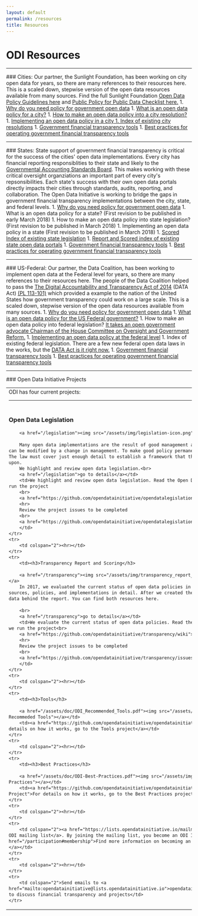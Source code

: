 ```yaml
---
layout: default
permalink: /resources
title: Resources
---
```


# ODI Resources
<hr>
### <a>Cities</a>:
Our partner, the Sunlight Foundation, has been working on city open data for years, so there are many references to their resources here. This is a scaled down, stepwise version of the open data resources available from many sources. Find the full Sunlight Foundation <a target="_blank" href="https://sunlightfoundation.com/opendataguidelines/">Open Data Policy Guidelines here</a> and <a target="_blank" href="http://whatworkscities.sunlightfoundation.com/">Public Policy for Public Data Checklist here.</a>
1. <a target="_blank" href="http://whatworkscities.sunlightfoundation.com/#section-h2-02">Why do you need policy for government open data</a>
1. <a target="_blank" href="http://whatworkscities.sunlightfoundation.com/#section-h2-05">What is an open data policy for a city?</a>
1. <a target="_blank" href="http://whatworkscities.sunlightfoundation.com/#section-h2-07">How to make an open data policy into a city resolution?</a>
1. <a target="_blank" href="https://sunlightfoundation.com/policy/open-cities/tactical-data-engagement/">Implementing an open data policy in a city
1. <a target="_blank" href="http://www.opendatapolicies.org/browse/by-date/">Index of existing city resolutions</a>
1. <a href="/assets/doc/ODI_Recommended_Tools.pdf">Government financial transparency tools</a>
1. <a href="/assets/doc/ODI-Best-Practices.pdf">Best practices for operating government financial transparency tools</a>

<hr>
### <a>States</a>:
State support of government financial transparency is critical for the success of the cities' open data implementations. Every city has financial reporting responsiblities to their state and likely to the <a target="_blank" href="http://gasb.org/">Governmental Accounting Standards Board</a>. This makes working with these critical oversight organziations an important part of every city's repsonsibilities. Each state's success with their own open data portals directly impacts their cities through standards, audits, reporting, and collaboration. The Open Data Initiative is working to bridge the gaps in government financial transparency implementations between the city, state, and federal levels.
1. <a target="_blank" href="http://whatworkscities.sunlightfoundation.com/#section-h2-02">Why do you need policy for government open data</a>
1. What is an open data policy for a state? (First revision to be published in early March 2018)
1. How to make an open data policy into state legislation? (First revision to be published in March 2018)
1. Implementing an open data policy in a state (First revision to be published in March 2018)
1. <a target="_blank" href="/legislation">Scored Index of existing state legislation</a>
1. <a target="_blank" href="/transparency">Report and Scored index of existing state open data portals</a>
1. <a href="/assets/doc/ODI_Recommended_Tools.pdf">Government financial transparency tools</a>
1. <a href="/assets/doc/ODI-Best-Practices.pdf">Best practices for operating government financial transparency tools</a>

<hr>
### <a>US-Federal</a>:
Our partner, the Data Coalition, has been working to implement open data at the Federal level for years, so there are many references to their resources here. The people of the Data Coalition helped to pass the <a target="_blank" href="http://www.datacoalition.org/issues/data-act/">The Digital Accountability and Transparency Act of 2014</a> (DATA Act) <a target="_blank" href="https://www.gpo.gov/fdsys/pkg/PLAW-113publ101/pdf/PLAW-113publ101.pdf">(PL 113-101)</a> which provided a example to the nation of the United States how government transparency could work on a large scale. This is a scaled down, stepwise version of the open data resources available from many sources. 
1. <a target="_blank" href="http://whatworkscities.sunlightfoundation.com/#section-h2-02">Why do you need policy for government open data</a>
1. <a target="_blank" href="https://www.datacoalition.org/issues/policy-agenda/#management">What is an open data policy for the US Federal government?</a>
1. How to make an open data policy into federal legislation? <a target="_blank" href="https://oversight.house.gov/issa-introduces-sweeping-open-government-spending-transparency-reforms/">It takes an open government advocate Chairman of the House Committee on Oversight and Government Reform.</a> 
1. <a target="_blank" href="https://www.datacoalition.org/issues/data-act/">Implementing an open data policy at the federal level</a>
1. Index of existing federal legislation. There are a few new federal open data laws in the works, but the <a target="_blank" href="/legislation/2014-05-09-united-states/">DATA Act is it right now.</a>
1. <a href="/assets/doc/ODI_Recommended_Tools.pdf">Government financial transparency tools</a>
1. <a href="/assets/doc/ODI-Best-Practices.pdf">Best practices for operating government financial transparency tools</a>

<!-- 
<hr>
### <a>OpenData-Platforms</a>:
Proving open data tools, open data aggregation, and access to the data science community.
1. http://kaggle.com
1. http://data.world
1. https://www.data.gov/
1. https://www.gapminder.org/data/
1. https://www.census.gov/programs-surveys/state.html
1. http://www.socrata.com/discover/
partial source https://www.forbes.com/sites/bernardmarr/2016/02/12/big-data-35-brilliant-and-free-data-sources-for-2016/#315c3d2eb54d
<hr>
### <a>Policy-Organizations</a>:
Advance their policy/project goals/contributions and find new funding sources. 
We want their event and project participation.
1. 
<hr>
### <a>Universities</a>:
Students that need projects. What can they work on? Some issue need to be 160 hr work so a professor could assign. Referring to open data issues, or more generally governance and accountability issues in a data-driven and interconnected world, and efforts to better educate people about best practices, and its uses and misuses. More specifically, efforts with the open data initiative and explore possible collaborations.
1. 
<hr>
### <a>Commercial-Companies</a>:
New ways of reaching customers. All of these companies are startups, so access to sources of investment could be important.
We want product comparisons, implementation, and operations documented and categorized. 
These organizations are our best chances for sponsorship. We want enough sponsorship to cover 2018 headcount.
1. 
-->

<hr>
### Open Data Initiative Projects
<table border="0" cellpadding="10">
	<tr>
		<td colspan="2">ODI has four current projects:<hr></td>
	</tr>
	<tr> 
		<td><h3>Open Data Legislation</h3>
			
		<a href="/legislation"><img src="/assets/img/legislation-icon.png" alt="ODI Open Data Legislation"></a>
		
		Many open data implementations are the result of good management and their policies. But any good policy can be modified by a change in management. To make good policy permanent, the policy must be made into a law. The law must cover just enough detail to establish a framework that the open data implementation can be built upon.
		We highlight and review open data legislation.<br>
		<a href="/legislation">go to details</a></td>
		<td>We highlight and review open data legislation. Read the Open Data Legislation project wiki on how we run the project
		<br>
		<a href="https://github.com/opendatainitiative/opendatalegislation/wiki">go to details</a>
		<hr>
		Review the project issues to be completed
		<br>
		<a href="https://github.com/opendatainitiative/opendatalegislation/issues">go to details</a>
		</td>
	</tr>
	<tr>
		<td colspan="2"><hr></td>
	</tr>
	<tr> 
		<td><h3>Transparency Report and Scoring</h3>
		
		<a href="/transparency"><img src="/assets/img/transparency_report_icon.png" alt="ODI Transparency Report"></a>
		In 2017, we evaluated the current status of open data policies in the states and municipalities using sources, policies, and implementations in detail. After we created the transparency report we published the data behind the report. You can find both resources here.
 
		<br>
		<a href="/transparency">go to details</a></td>
		<td>We evaluate the current status of open data policies. Read the Transparency Report project wiki on how we run the project<br>
		<a href="https://github.com/opendatainitiative/transparency/wiki">go to details</a>
		<hr>
		Review the project issues to be completed
		<br>
		<a href="https://github.com/opendatainitiative/transparency/issues">go to details</a>
		</td>
	</tr>
	<tr>
		<td colspan="2"><hr></td>
	</tr>
	<tr>
		<td><h3>Tools</h3>
			
		<a href="/assets/doc/ODI_Recommended_Tools.pdf"><img src="/assets/img/tools_icon.png" alt="Get ODI Recommeded Tools"></a></td>
		<td><a href="https://github.com/opendatainitiative/opendatainitiative.github.io/wiki/Tools-Project">For details on how it works, go to the Tools project</a></td>
	</tr>
	<tr>
		<td colspan="2"><hr></td>
	</tr>
	<tr>
		<td><h3>Best Practices</h3>
		
		<a href="/assets/doc/ODI-Best-Practices.pdf"><img src="/assets/img/practices_icon.png" alt="ODI Best Practices"></a></td>
		<td><a href="https://github.com/opendatainitiative/opendatainitiative.github.io/wiki/Best-Practices-Project">For details on how it works, go to the Best Practices project</a></td>
	</tr>
	<tr>
		<td colspan="2"><hr></td>
	</tr>
	<tr>
		<td colspan="2"><a href="https://lists.opendatainitiative.io/mailman/listinfo/opendatainitiative">Join the ODI mailing list</a>. By joining the mailing list, you become an ODI Individual Member. <a href="/participation#membership">Find more information on becoming an ODI Individual and Partner Member here.</a></td>
	</tr>
	<tr>
		<td colspan="2"><hr></td>
	</tr>
	<tr>
		<td colspan="2">Send emails to <a href="mailto:opendatainitiative@lists.opendatainitiative.io">opendatainitiative@lists.opendatainitiative.io</a> to discuss financial transparency and projects</td>
	</tr> 
</table>
